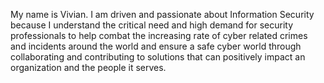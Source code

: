 My name is Vivian. I am driven and passionate about Information Security because I understand the critical need and high demand for security professionals to help combat the increasing rate of cyber related crimes and incidents around the world and ensure a safe cyber world through collaborating and contributing to solutions that can positively impact an organization and the people it serves.
<!---
Vivyanne-cyber/Vivyanne-cyber is a ✨ special ✨ repository because its `README.md` (this file) appears on your GitHub profile.
You can click the Preview link to take a look at your changes.
--->

